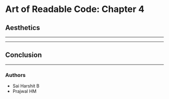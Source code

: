 # Art of Readable Code: Chapter 4
## Aesthetics
---

---
## Conclusion

---
### Authors
- Sai Harshit B
- Prajwal HM